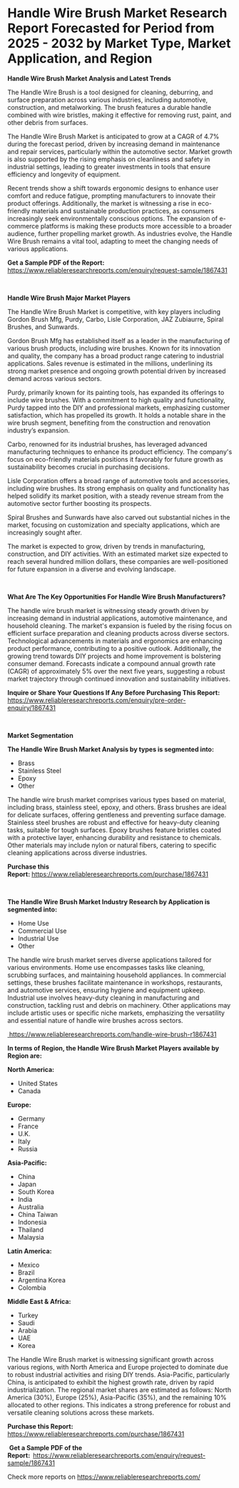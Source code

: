 <p><h1>Handle Wire Brush Market Research Report Forecasted for Period from 2025 -  2032 by Market Type, Market Application, and Region</h1></p><p><strong>Handle Wire Brush Market Analysis and Latest Trends</strong></p>
<p><p>The Handle Wire Brush is a tool designed for cleaning, deburring, and surface preparation across various industries, including automotive, construction, and metalworking. The brush features a durable handle combined with wire bristles, making it effective for removing rust, paint, and other debris from surfaces.</p><p>The Handle Wire Brush Market is anticipated to grow at a CAGR of 4.7% during the forecast period, driven by increasing demand in maintenance and repair services, particularly within the automotive sector. Market growth is also supported by the rising emphasis on cleanliness and safety in industrial settings, leading to greater investments in tools that ensure efficiency and longevity of equipment. </p><p>Recent trends show a shift towards ergonomic designs to enhance user comfort and reduce fatigue, prompting manufacturers to innovate their product offerings. Additionally, the market is witnessing a rise in eco-friendly materials and sustainable production practices, as consumers increasingly seek environmentally conscious options. The expansion of e-commerce platforms is making these products more accessible to a broader audience, further propelling market growth. As industries evolve, the Handle Wire Brush remains a vital tool, adapting to meet the changing needs of various applications.</p></p>
<p><strong>Get a Sample PDF of the Report:&nbsp;</strong> <a href="https://www.reliableresearchreports.com/enquiry/request-sample/1867431?utm_campaign=2002&utm_medium=2&utm_source=Github&utm_content=ia&utm_term=09022025&utm_id=handle-wire-brush">https://www.reliableresearchreports.com/enquiry/request-sample/1867431</a></p>
<p>&nbsp;</p>
<p><strong>Handle Wire Brush Major Market Players</strong></p>
<p><p>The Handle Wire Brush Market is competitive, with key players including Gordon Brush Mfg, Purdy, Carbo, Lisle Corporation, JAZ Zubiaurre, Spiral Brushes, and Sunwards. </p><p>Gordon Brush Mfg has established itself as a leader in the manufacturing of various brush products, including wire brushes. Known for its innovation and quality, the company has a broad product range catering to industrial applications. Sales revenue is estimated in the millions, underlining its strong market presence and ongoing growth potential driven by increased demand across various sectors.</p><p>Purdy, primarily known for its painting tools, has expanded its offerings to include wire brushes. With a commitment to high quality and functionality, Purdy tapped into the DIY and professional markets, emphasizing customer satisfaction, which has propelled its growth. It holds a notable share in the wire brush segment, benefiting from the construction and renovation industry’s expansion.</p><p>Carbo, renowned for its industrial brushes, has leveraged advanced manufacturing techniques to enhance its product efficiency. The company's focus on eco-friendly materials positions it favorably for future growth as sustainability becomes crucial in purchasing decisions.</p><p>Lisle Corporation offers a broad range of automotive tools and accessories, including wire brushes. Its strong emphasis on quality and functionality has helped solidify its market position, with a steady revenue stream from the automotive sector further boosting its prospects.</p><p>Spiral Brushes and Sunwards have also carved out substantial niches in the market, focusing on customization and specialty applications, which are increasingly sought after.</p><p>The market is expected to grow, driven by trends in manufacturing, construction, and DIY activities. With an estimated market size expected to reach several hundred million dollars, these companies are well-positioned for future expansion in a diverse and evolving landscape.</p></p>
<p>&nbsp;</p>
<p><strong>What Are The Key Opportunities For Handle Wire Brush Manufacturers?</strong></p>
<p><p>The handle wire brush market is witnessing steady growth driven by increasing demand in industrial applications, automotive maintenance, and household cleaning. The market's expansion is fueled by the rising focus on efficient surface preparation and cleaning products across diverse sectors. Technological advancements in materials and ergonomics are enhancing product performance, contributing to a positive outlook. Additionally, the growing trend towards DIY projects and home improvement is bolstering consumer demand. Forecasts indicate a compound annual growth rate (CAGR) of approximately 5% over the next five years, suggesting a robust market trajectory through continued innovation and sustainability initiatives.</p></p>
<p><strong>Inquire or Share Your Questions If Any Before Purchasing This Report:</strong> <a href="https://www.reliableresearchreports.com/enquiry/pre-order-enquiry/1867431?utm_campaign=2002&utm_medium=2&utm_source=Github&utm_content=ia&utm_term=09022025&utm_id=handle-wire-brush">https://www.reliableresearchreports.com/enquiry/pre-order-enquiry/1867431</a></p>
<p>&nbsp;</p>
<p><strong>Market Segmentation</strong></p>
<p><strong>The Handle Wire Brush Market Analysis by types is segmented into:</strong></p>
<p><ul><li>Brass</li><li>Stainless Steel</li><li>Epoxy</li><li>Other</li></ul></p>
<p><p>The handle wire brush market comprises various types based on material, including brass, stainless steel, epoxy, and others. Brass brushes are ideal for delicate surfaces, offering gentleness and preventing surface damage. Stainless steel brushes are robust and effective for heavy-duty cleaning tasks, suitable for tough surfaces. Epoxy brushes feature bristles coated with a protective layer, enhancing durability and resistance to chemicals. Other materials may include nylon or natural fibers, catering to specific cleaning applications across diverse industries.</p></p>
<p><strong>Purchase this Report:&nbsp;</strong><a href="https://www.reliableresearchreports.com/purchase/1867431?utm_campaign=2002&utm_medium=2&utm_source=Github&utm_content=ia&utm_term=09022025&utm_id=handle-wire-brush">https://www.reliableresearchreports.com/purchase/1867431</a></p>
<p>&nbsp;</p>
<p><strong>The Handle Wire Brush Market Industry Research by Application is segmented into:</strong></p>
<p><ul><li>Home Use</li><li>Commercial Use</li><li>Industrial Use</li><li>Other</li></ul></p>
<p><p>The handle wire brush market serves diverse applications tailored for various environments. Home use encompasses tasks like cleaning, scrubbing surfaces, and maintaining household appliances. In commercial settings, these brushes facilitate maintenance in workshops, restaurants, and automotive services, ensuring hygiene and equipment upkeep. Industrial use involves heavy-duty cleaning in manufacturing and construction, tackling rust and debris on machinery. Other applications may include artistic uses or specific niche markets, emphasizing the versatility and essential nature of handle wire brushes across sectors.</p></p>
<p><a href="https://www.reliableresearchreports.com/handle-wire-brush-r1867431?utm_campaign=2002&utm_medium=2&utm_source=Github&utm_content=ia&utm_term=09022025&utm_id=handle-wire-brush">&nbsp;https://www.reliableresearchreports.com/handle-wire-brush-r1867431</a></p>
<p><strong>In terms of Region, the Handle Wire Brush Market Players available by Region are:</strong></p>
<p>
    <p> <strong> North America: </strong>
        <ul>
            <li>United States</li>
            <li>Canada</li>
        </ul>
        </p> 
    <p> <strong> Europe: </strong>
        <ul>
            <li>Germany</li>
            <li>France</li>
            <li>U.K.</li>
            <li>Italy</li>
            <li>Russia</li>
        </ul>
        </p> 
    <p> <strong> Asia-Pacific: </strong>
        <ul>
            <li>China</li>
            <li>Japan</li>
            <li>South Korea</li>
            <li>India</li>
            <li>Australia</li>
            <li>China Taiwan</li>
            <li>Indonesia</li>
            <li>Thailand</li>
            <li>Malaysia</li>
        </ul>
        </p> 
    <p> <strong> Latin America: </strong>
        <ul>
            <li>Mexico</li>
            <li>Brazil</li>
            <li>Argentina Korea</li>
            <li>Colombia</li>
        </ul>
        </p> 
    <p> <strong> Middle East & Africa: </strong>
        <ul>
            <li>Turkey</li>
            <li>Saudi</li>
            <li>Arabia</li>
            <li>UAE</li>
            <li>Korea</li>
        </ul>
    </p>
    </p>
<p><p>The Handle Wire Brush market is witnessing significant growth across various regions, with North America and Europe projected to dominate due to robust industrial activities and rising DIY trends. Asia-Pacific, particularly China, is anticipated to exhibit the highest growth rate, driven by rapid industrialization. The regional market shares are estimated as follows: North America (30%), Europe (25%), Asia-Pacific (35%), and the remaining 10% allocated to other regions. This indicates a strong preference for robust and versatile cleaning solutions across these markets.</p></p>
<p><strong>Purchase this Report: </strong><a href="https://www.reliableresearchreports.com/purchase/1867431?utm_campaign=2002&utm_medium=2&utm_source=Github&utm_content=ia&utm_term=09022025&utm_id=handle-wire-brush">https://www.reliableresearchreports.com/purchase/1867431</a></p>
<p>&nbsp;<strong>Get a Sample PDF of the Report:&nbsp;&nbsp;</strong><a href="https://www.reliableresearchreports.com/enquiry/request-sample/1867431?utm_campaign=2002&utm_medium=2&utm_source=Github&utm_content=ia&utm_term=09022025&utm_id=handle-wire-brush">https://www.reliableresearchreports.com/enquiry/request-sample/1867431</a></p>
<p><strong></strong></p>
<p>Check more reports on <a href="https://www.reliableresearchreports.com/?utm_campaign=2002&utm_medium=2&utm_source=Github&utm_content=ia&utm_term=09022025&utm_id=handle-wire-brush">https://www.reliableresearchreports.com/</a></p>
